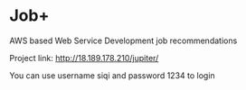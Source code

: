 # Job+
AWS based Web Service Development job recommendations

Project link:
http://18.189.178.210/jupiter/

You can use username siqi and password 1234 to login
